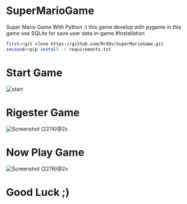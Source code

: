 # SuperMarioGame
Super Mario Game With Python :)
this game develop with pygame in this game use SQLite for save user data in-game
#Installation
```bash
first=>git clone https://github.com/MrXDv/SuperMarioGame.git
secound=>pip install -r requirements.txt
```
# Start Game
![start](https://user-images.githubusercontent.com/63051195/127716191-a9336c92-7711-4da4-9520-0d12ac0d14a4.png)
# Rigester Game
![Screenshot (2274)@2x](https://user-images.githubusercontent.com/63051195/127716242-92a7ad28-8fd3-4722-93c6-0a835db0761c.png)
# Now Play Game
![Screenshot (2276)@2x](https://user-images.githubusercontent.com/63051195/127716301-52eaf911-b35a-466b-ad95-22beeaf7504f.png)


# Good Luck ;)
